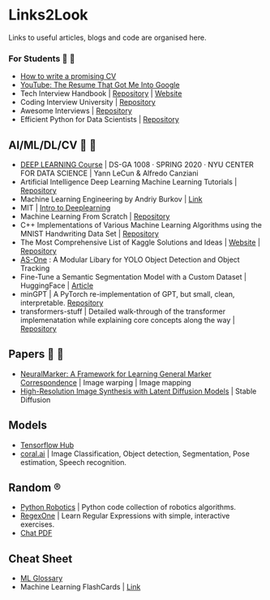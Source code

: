 # Links2Look
Links to useful articles, blogs and code are organised here.


### For Students :blue_book: :pencil:
* [How to write a promising CV](https://yuridevat.hashnode.dev/how-to-write-a-promising-cv)
* [YouTube: The Resume That Got Me Into Google](https://www.youtube.com/watch?v=5uhmS8nzxM4&ab_channel=PowerCouple)
* Tech Interview Handbook | [Repository](https://github.com/yangshun/tech-interview-handbook) | [Website](https://www.techinterviewhandbook.org/)
* Coding Interview University | [Repository](https://github.com/jwasham/coding-interview-university)
* Awesome Interviews | [Repository](https://github.com/DopplerHQ/awesome-interview-questions)
* Efficient Python for Data Scientists | [Repository](https://github.com/youssefHosni/Efficient-Python-for-Data-Scientists)

## AI/ML/DL/CV :robot: :brain:
* [DEEP LEARNING Course](https://atcold.github.io/pytorch-Deep-Learning/) | DS-GA 1008 · SPRING 2020 · NYU CENTER FOR DATA SCIENCE | Yann LeCun & Alfredo Canziani
* Artificial Intelligence Deep Learning Machine Learning Tutorials | [Repository](https://github.com/TarrySingh/Artificial-Intelligence-Deep-Learning-Machine-Learning-Tutorials)
* Machine Learning Engineering by Andriy Burkov | [Link](http://www.mlebook.com/wiki/doku.php)
* MIT | [Intro to Deeplearning](http://introtodeeplearning.com/)
* Machine Learning From Scratch | [Repository](https://github.com/eriklindernoren/ML-From-Scratch)
* C++ Implementations of Various Machine Learning Algorithms using the MNIST Handwriting Data Set | [Repository](https://github.com/gtaylor5/mnist_ml)
* The Most Comprehensive List of Kaggle Solutions and Ideas | [Website](https://farid.one/kaggle-solutions/) | [Repository](https://github.com/faridrashidi/kaggle-solutions#Guideline)
* [AS-One](https://github.com/augmentedstartups/AS-One) : A Modular Libary for YOLO Object Detection and Object Tracking
* Fine-Tune a Semantic Segmentation Model with a Custom Dataset | HuggingFace | [Article](https://huggingface.co/blog/fine-tune-segformer)
* minGPT | A PyTorch re-implementation of GPT, but small, clean, interpretable. [Repository](https://github.com/karpathy/minGPT)
* transformers-stuff | Detailed walk-through of the transformer implemenatation while explaining core concepts along the way | [Repository](https://github.com/januverma/transformers-stuff)

## Papers :scroll: :bookmark_tabs:
* [NeuralMarker: A Framework for Learning General Marker Correspondence](https://drinkingcoder.github.io/publication/neuralmarker/) | Image warping | Image mapping
* [High-Resolution Image Synthesis with Latent Diffusion Models](https://arxiv.org/abs/2112.10752) | Stable Diffusion

## Models
* [Tensorflow Hub](https://tfhub.dev/)
* [coral.ai](https://coral.ai/models/) | Image Classification, Object detection, Segmentation, Pose estimation, Speech recognition.

## Random :registered:
* [Python Robotics](https://github.com/AtsushiSakai/PythonRobotics) | Python code collection of robotics algorithms.
* [RegexOne](https://regexone.com/) | Learn Regular Expressions with simple, interactive exercises.
* [Chat PDF](https://www.chatpdf.com/)

## Cheat Sheet
* [ML Glossary](https://ml-cheatsheet.readthedocs.io/en/latest/glossary.html)
* Machine Learning FlashCards | [Link](https://machinelearningflashcards.com/)
